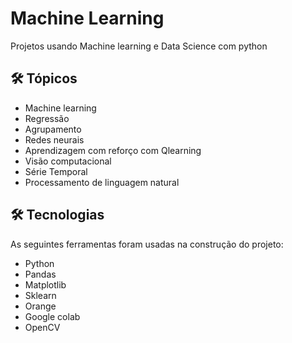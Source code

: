 # Machine Learning
 Projetos usando Machine learning e Data Science com python
 
## 🛠 Tópicos
- Machine learning
- Regressão
- Agrupamento
- Redes neurais
- Aprendizagem com reforço com Qlearning
- Visão computacional
- Série Temporal
- Processamento de linguagem natural
 

## 🛠 Tecnologias

As seguintes ferramentas foram usadas na construção do projeto:

- Python
- Pandas
- Matplotlib
- Sklearn
- Orange
- Google colab
- OpenCV
